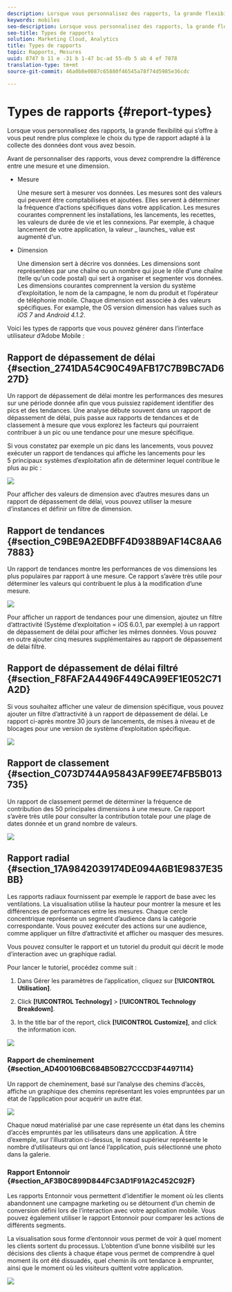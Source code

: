 ```yaml
---
description: Lorsque vous personnalisez des rapports, la grande flexibilité qui s’offre à vous peut rendre plus complexe le choix du type de rapport adapté à la collecte des données dont vous avez besoin.
keywords: mobiles
seo-description: Lorsque vous personnalisez des rapports, la grande flexibilité qui s’offre à vous peut rendre plus complexe le choix du type de rapport adapté à la collecte des données dont vous avez besoin.
seo-title: Types de rapports
solution: Marketing Cloud, Analytics
title: Types de rapports
topic: Rapports, Mesures
uuid: 8747 b 11 e -31 b 1-47 bc-ad 55-db 5 ab 4 ef 7078
translation-type: tm+mt
source-git-commit: 46a0b8e0087c65880f46545a78f74d5985e36cdc

---
```



# Types de rapports {#report-types}

Lorsque vous personnalisez des rapports, la grande flexibilité qui s’offre à vous peut rendre plus complexe le choix du type de rapport adapté à la collecte des données dont vous avez besoin.

Avant de personnaliser des rapports, vous devez comprendre la différence entre une mesure et une dimension.

* Mesure

   Une mesure sert à mesurer vos données. Les mesures sont des valeurs qui peuvent être comptabilisées et ajoutées. Elles servent à déterminer la fréquence d’actions spécifiques dans votre application. Les mesures courantes comprennent les installations, les lancements, les recettes, les valeurs de durée de vie et les connexions. Par exemple, à chaque lancement de votre application, la valeur _ launches_ value est augmenté d'un.

* Dimension

   Une dimension sert à décrire vos données. Les dimensions sont représentées par une chaîne ou un nombre qui joue le rôle d'une chaîne (telle qu'un code postal) qui sert à organiser et segmenter vos données. Les dimensions courantes comprennent la version du système d’exploitation, le nom de la campagne, le nom du produit et l’opérateur de téléphonie mobile. Chaque dimension est associée à des valeurs spécifiques. For example, the OS version dimension has values such as _iOS 7_ and _Android 4.1.2_.

Voici les types de rapports que vous pouvez générer dans l’interface utilisateur d’Adobe Mobile :

## Rapport de dépassement de délai {#section_2741DA54C90C49AFB17C7B9BC7AD627D}

Un rapport de dépassement de délai montre les performances des mesures sur une période donnée afin que vous puissiez rapidement identifier des pics et des tendances. Une analyse débute souvent dans un rapport de dépassement de délai, puis passe aux rapports de tendances et de classement à mesure que vous explorez les facteurs qui pourraient contribuer à un pic ou une tendance pour une mesure spécifique.

Si vous constatez par exemple un pic dans les lancements, vous pouvez exécuter un rapport de tendances qui affiche les lancements pour les 5 principaux systèmes d’exploitation afin de déterminer lequel contribue le plus au pic :

![](assets/overtime.png)

Pour afficher des valeurs de dimension avec d’autres mesures dans un rapport de dépassement de délai, vous pouvez utiliser la mesure d’instances et définir un filtre de dimension.

## Rapport de tendances {#section_C9BE9A2EDBFF4D938B9AF14C8AA67883}

Un rapport de tendances montre les performances de vos dimensions les plus populaires par rapport à une mesure. Ce rapport s’avère très utile pour déterminer les valeurs qui contribuent le plus à la modification d’une mesure.

![](assets/trended.png)

Pour afficher un rapport de tendances pour une dimension, ajoutez un filtre d’attractivité (Système d’exploitation = iOS 6.0.1, par exemple) à un rapport de dépassement de délai pour afficher les mêmes données. Vous pouvez en outre ajouter cinq mesures supplémentaires au rapport de dépassement de délai filtré.

## Rapport de dépassement de délai filtré {#section_F8FAF2A4496F449CA99EF1E052C71A2D}

Si vous souhaitez afficher une valeur de dimension spécifique, vous pouvez ajouter un filtre d’attractivité à un rapport de dépassement de délai. Le rapport ci-après montre 30 jours de lancements, de mises à niveau et de blocages pour une version de système d’exploitation spécifique.

![](assets/overtime-filter.png)

## Rapport de classement {#section_C073D744A95843AF99EE74FB5B013735}

Un rapport de classement permet de déterminer la fréquence de contribution des 50 principales dimensions à une mesure. Ce rapport s’avère très utile pour consulter la contribution totale pour une plage de dates donnée et un grand nombre de valeurs.

![](assets/ranked.png)

## Rapport radial {#section_17A9842039174DE094A6B1E9837E35BB}

Les rapports radiaux fournissent par exemple le rapport de base avec les ventilations. La visualisation utilise la hauteur pour montrer la mesure et les différences de performances entre les mesures. Chaque cercle concentrique représente un segment d’audience dans la catégorie correspondante. Vous pouvez exécuter des actions sur une audience, comme appliquer un filtre d’attractivité et afficher ou masquer des mesures.

Vous pouvez consulter le rapport et un tutoriel du produit qui décrit le mode d’interaction avec un graphique radial.

Pour lancer le tutoriel, procédez comme suit :

1. Dans Gérer les paramètres de l’application, cliquez sur **[!UICONTROL Utilisation]**.

1. Click **[!UICONTROL Technology]** &gt; **[!UICONTROL Technology Breakdown]**.
1. In the title bar of the report, click **[!UICONTROL Customize]**, and click the information icon.

![](assets/report_technology.png)

### Rapport de cheminement {#section_AD400106BC684B50B27CCCD3F4497114}

Un rapport de cheminement, basé sur l’analyse des chemins d’accès, affiche un graphique des chemins représentant les voies empruntées par un état de l’application pour acquérir un autre état.

![](assets/action_paths.png)

Chaque nœud matérialisé par une case représente un état dans les chemins d’accès empruntés par les utilisateurs dans une application. À titre d’exemple, sur l’illustration ci-dessus, le nœud supérieur représente le nombre d’utilisateurs qui ont lancé l’application, puis sélectionné une photo dans la galerie.

### Rapport Entonnoir {#section_AF3B0C899D844FC3AD1F91A2C452C92F}

Les rapports Entonnoir vous permettent d’identifier le moment où les clients abandonnent une campagne marketing ou se détournent d’un chemin de conversion défini lors de l’interaction avec votre application mobile. Vous pouvez également utiliser le rapport Entonnoir pour comparer les actions de différents segments.

La visualisation sous forme d’entonnoir vous permet de voir à quel moment les clients sortent du processus. L’obtention d’une bonne visibilité sur les décisions des clients à chaque étape vous permet de comprendre à quel moment ils ont été dissuadés, quel chemin ils ont tendance à emprunter, ainsi que le moment où les visiteurs quittent votre application.

![](assets/funnel.png)
